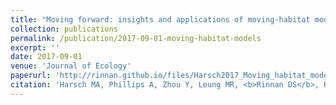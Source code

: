 ```yaml
---
title: "Moving forward: insights and applications of moving‐habitat models for climate change ecology"
collection: publications
permalink: /publication/2017-09-01-moving-habitat-models
excerpt: ''
date: 2017-09-01
venue: 'Journal of Ecology'
paperurl: 'http://rinnan.github.io/files/Harsch2017_Moving_habitat_models.pdf'
citation: 'Harsch MA, Phillips A, Zhou Y, Leung MR, <b>Rinnan DS</b>, Kot M (2017). "Moving forward: insights and applications of moving‐habitat models for climate change ecology." <i>Journal of Ecology</i>, 105(5), 1169-1181. <a href="https://doi.org/10.1111/1365-2745.12724"></a>'
---
```

